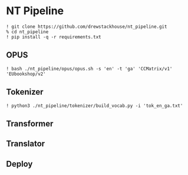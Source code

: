 # NT Pipeline

    ! git clone https://github.com/drewstackhouse/nt_pipeline.git
    % cd nt_pipeline
    ! pip install -q -r requirements.txt

## OPUS

    ! bash ./nt_pipeline/opus/opus.sh -s 'en' -t 'ga' 'CCMatrix/v1' 'EUbookshop/v2'

## Tokenizer

    ! python3 ./nt_pipeline/tokenizer/build_vocab.py -i 'tok_en_ga.txt'

## Transformer

## Translator

## Deploy
